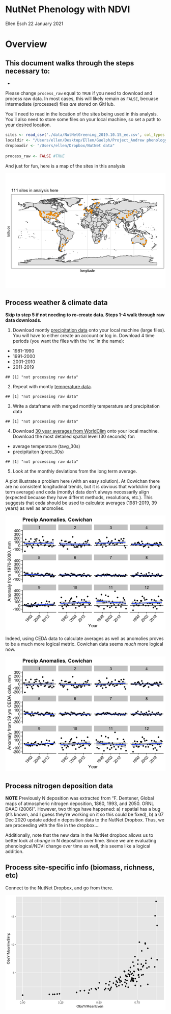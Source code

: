 NutNet Phenology with NDVI
================
Ellen Esch
22 January 2021

# Overview

## This document walks through the steps necessary to:

  - 
Please change `process_raw` equal to `TRUE` if you need to download and
process raw data. In most cases, this will likely remain as `FALSE`,
becuase intermediate (processed) files *are* stored on GitHub.

You’ll need to read in the location of the sites being used in this
analysis. You’ll also need to store some files on your local machine, so
set a path to your desired
location.

``` r
sites <- read_csv('./data/NutNetGreening_2019.10.15_ee.csv', col_types = cols())
localdir <- "/Users/ellen/Desktop/Ellen/Guelph/Project_Andrew phenology/pheno_localdata"
dropboxdir <- "/Users/ellen/Dropbox/NutNet data"

process_raw <- FALSE #TRUE
```

And just for fun, here is a map of the sites in this analysis

![](Processing-Data_files/figure-gfm/sitemap-1.png)<!-- -->

## Process weather & climate data

**Skip to step 5 if not needing to re-create data. Steps 1-4 walk
through raw data downloads.**

1)  Download montly [precipitation
    data](http://data.ceda.ac.uk/badc/cru/data/cru_ts/cru_ts_4.04/data/pre)
    onto your local machine (large files). You will have to either
    create an account or log in. Download 4 time periods (you want the
    files with the ‘nc’ in the name):

<!-- end list -->

  - 1981-1990
  - 1991-2000
  - 2001-2010
  - 2011-2019

<!-- end list -->

    ## [1] "not processing raw data"

2)  Repeat with montly [temperature
    data](http://data.ceda.ac.uk/badc/cru/data/cru_ts/cru_ts_4.04/data/tmp).

<!-- end list -->

    ## [1] "not processing raw data"

3)  Write a dataframe with merged monthly temperature and precipitation
    data

<!-- end list -->

    ## [1] "not processing raw data"

4)  Download [30 year averages from
    WorldClim](https://www.worldclim.org/data/worldclim21.html) onto
    your local machine. Download the most detailed spatial level (30
    seconds) for:

<!-- end list -->

  - average temperature (tavg\_30s)
  - precipitaiton (preci\_30s)

<!-- end list -->

    ## [1] "not processing raw data"

5)  Look at the monthly deviations from the long term average.

A plot illustrate a problem here (with an easy solution). At Cowichan
there are no consistent longitudinal trends, but it is obvious that
worldclim (long term average) and ceda (montly) data don’t always
necessarily align (expected becuase they have differnt methods,
resolutions, etc.). This suggests that ceda should be used to calculate
averages (1981-2019, 39 years) as well as anomolies.

![](Processing-Data_files/figure-gfm/weatherdev-1.png)<!-- -->

Indeed, using CEDA data to calculate averages as well as anomolies
proves to be a much more logical metric. Cowichan data seems *much* more
logical now.

![](Processing-Data_files/figure-gfm/ceda_avg-1.png)<!-- -->

## Process nitrogen deposition data

**NOTE** Previously N deposition was extracted from “F. Dentener, Global
maps of atmospheric nitrogen deposition, 1860, 1993, and 2050. ORNL DAAC
(2006)”. However, two things have happened: a) r spatial has a bug (it’s
known, and I guess they’re working on it so this could be fixed), b) a
07 Dec 2020 update added n deposition data to the NutNet Dropbox. Thus,
we are proceeding with the file in the dropbox….

Additionally, note that the new data in the NutNet dropbox allows us to
better look at *change* in N deposition over time. Since we are
evaluating phenological/NDVI change over time as well, this seems like a
logical addition.

## Process site-specific info (biomass, richness, etc)

Connect to the NutNet Dropbox, and go from there.

![](Processing-Data_files/figure-gfm/siteinfo-1.png)<!-- -->
